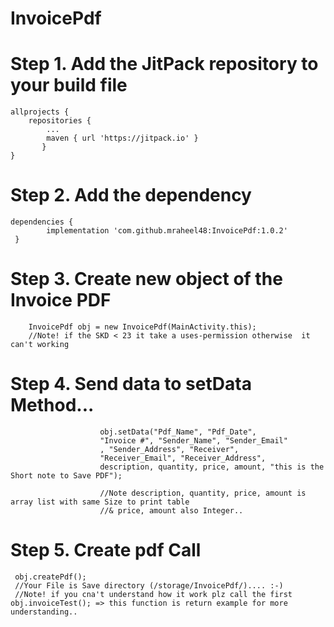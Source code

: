 # InvoicePdf

# Step 1. Add the JitPack repository to your build file
 
    allprojects {
	   	repositories {
			...
			maven { url 'https://jitpack.io' }
		   }
    }

# Step 2. Add the dependency
 
    dependencies {
	        implementation 'com.github.mraheel48:InvoicePdf:1.0.2'
     }

# Step 3. Create new object of the Invoice PDF

        InvoicePdf obj = new InvoicePdf(MainActivity.this);
        //Note! if the SKD < 23 it take a uses-permission otherwise  it can't working
        
# Step 4. Send data to setData Method...

                        obj.setData("Pdf_Name", "Pdf_Date",
                        "Invoice #", "Sender_Name", "Sender_Email"
                        , "Sender_Address", "Receiver",
                        "Receiver_Email", "Receiver_Address",
                        description, quantity, price, amount, "this is the Short note to Save PDF");
                        
                        //Note description, quantity, price, amount is array list with same Size to print table
                        //& price, amount also Integer..
                        
# Step 5. Create pdf Call
     
     obj.createPdf();
     //Your File is Save directory (/storage/InvoicePdf/).... :-)
     //Note! if you cna't understand how it work plz call the first obj.invoiceTest(); => this function is return example for more 		understanding.. 
